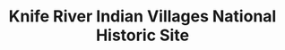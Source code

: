---
layout: repo
title: "Knife River Indian Villages National Historic Site"
id: 6559
permalink: repos/6559/
---